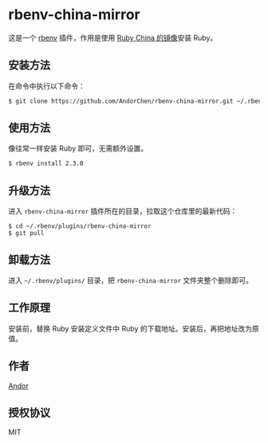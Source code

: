 # rbenv-china-mirror

这是一个 [rbenv](https://github.com/sstephenson/rbenv) 插件，作用是使用 [Ruby China 的镜像](https://cache.ruby-china.org/)安装 Ruby。

## 安装方法

在命令中执行以下命令：

```sh
$ git clone https://github.com/AndorChen/rbenv-china-mirror.git ~/.rbenv/plugins/rbenv-china-mirror
```

## 使用方法

像往常一样安装 Ruby 即可，无需额外设置。

```sh
$ rbenv install 2.3.0
```

## 升级方法

进入 `rbenv-china-mirror` 插件所在的目录，拉取这个仓库里的最新代码：

```
$ cd ~/.rbenv/plugins/rbenv-china-mirror
$ git pull
```

## 卸载方法

进入 `~/.rbenv/plugins/` 目录，把 `rbenv-china-mirror` 文件夹整个删除即可。

## 工作原理

安装前，替换 Ruby 安装定义文件中 Ruby 的下载地址。安装后，再把地址改为原值。

## 作者

[Andor](http://about.ac)

## 授权协议

MIT
